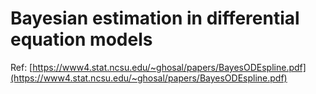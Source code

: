 # Bayesian estimation in differential equation models

Ref: [https://www4.stat.ncsu.edu/~ghosal/papers/BayesODEspline.pdf](https://www4.stat.ncsu.edu/~ghosal/papers/BayesODEspline.pdf)


<!--stackedit_data:
eyJoaXN0b3J5IjpbLTE0MTQwMDYzNDBdfQ==
-->